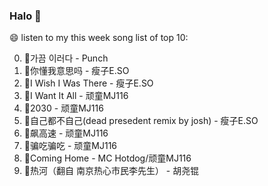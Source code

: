 

### Halo 👋

😄 listen to my this week song list of top 10:

0. 🌈가끔 이러다 - Punch
1. 🌈你懂我意思吗 - 瘦子E.SO
2. 🌈I Wish I Was There - 瘦子E.SO
3. 🌈I Want It All - 顽童MJ116
4. 🌈2030 - 顽童MJ116
5. 🌈自己都不自己(dead presedent remix by josh) - 瘦子E.SO
6. 🌈飙高速 - 顽童MJ116
7. 🌈骗吃骗吃 - 顽童MJ116
8. 🌈Coming Home - MC Hotdog/顽童MJ116
9. 🌈热河（翻自 南京热心市民李先生）  - 胡尧锟

